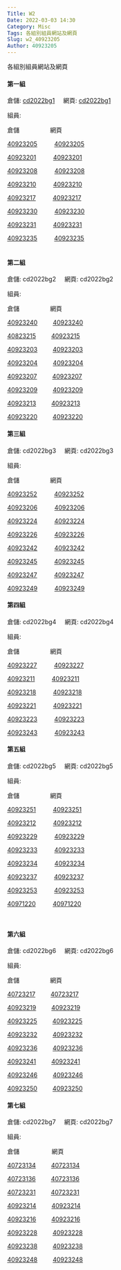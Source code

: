 ```yaml
---
Title: W2
Date: 2022-03-03 14:30
Category: Misc
Tags: 各組別組員網站及網頁
Slug: w2_40923205
Author: 40923205
---
```


各組別組員網站及網頁


<!-- PELICAN_END_SUMMARY -->

<h4><span>第一組</span></h4>
<p><span>倉儲: <a href="https://github.com/40923205/cd2022bg1">cd2022bg1</a>&nbsp; &nbsp; &nbsp;</span><span>網頁: <a href="https://40923205.github.io/cd2022bg1/content/index.html">cd2022bg1</a></span></p>
<p>組員:</p>
<p style="text-align: left;">倉儲&nbsp; &nbsp; &nbsp; &nbsp; &nbsp; &nbsp; &nbsp; &nbsp; &nbsp; <span>網頁</span></p>
<p><a href="https://github.com/40923205/cd2022">40923205</a>&nbsp; &nbsp; &nbsp; &nbsp; &nbsp;&nbsp;<a href="https://40923205.github.io/cd2022/content/index.html">40923205</a></p>
<p><a href="https://github.com/40923201/cd2022">40923201</a>&nbsp; &nbsp; &nbsp; &nbsp; &nbsp; <a href="https://40923201.github.io/cd2022/content/index.html">40923201</a></p>
<p><a href="https://github.com/nfu40923208/cd2022">40923208</a>&nbsp; &nbsp; &nbsp; &nbsp; &nbsp; <a href="https://nfu40923208.github.io/cd2022/content/index.html">40923208</a></p>
<p><a href="https://github.com/40923210/cd2022">40923210</a>&nbsp; &nbsp; &nbsp; &nbsp; &nbsp; <a href="https://40923210.github.io/cd2022/content/index.html">40923210</a></p>
<p><a href="https://github.com/40923217/cd2022">40923217</a>&nbsp; &nbsp; &nbsp; &nbsp; &nbsp; <a href="https://40923217.github.io/cd2022/content/index.html">40923217</a></p>
<p><a href="https://github.com/40923230/cd2022">40923230</a>&nbsp; &nbsp; &nbsp; &nbsp; &nbsp; <a href="https://40923230.github.io/cd2022/content/index.html">40923230</a></p>
<p><a href="https://github.com/40923231/cd2022">40923231</a>&nbsp; &nbsp; &nbsp; &nbsp; &nbsp; <a href="https://40923231.github.io/cd2022/content/index.html">40923231</a></p>
<p><a href="https://github.com/40923235/cd2022">40923235</a>&nbsp; &nbsp; &nbsp; &nbsp; &nbsp; <a href="https://40923235.github.io/cd2022/content/index.html">40923235</a></p>
<h4><br>第二組</h4>
<p><span>倉儲:&nbsp;cd2022bg2&nbsp; &nbsp; &nbsp;</span><span>網頁:<span>&nbsp;cd2022bg2</span></span></p>
<p><span><span>組員:</span></span></p>
<p><span><span>倉儲&nbsp; &nbsp; &nbsp; &nbsp; &nbsp; &nbsp; &nbsp; &nbsp; &nbsp; <span>網頁</span></span></span></p>
<p><span><span><span><a href="https://github.com/40923240/cd2022">40923240</a> &nbsp; &nbsp; &nbsp; &nbsp; <a href="https://40923240.github.io/cd2022/content/index.html">40923240</a></span></span></span></p>
<p><span><span><span><a href="https://github.com/40823215/cd2022">40823215</a> &nbsp; &nbsp; &nbsp; &nbsp; <a href="https://40823215.github.io/cd2022/content/index.html">40923215</a></span></span></span></p>
<p><span><span><span><a href="https://github.com/youshin40923203/cd2022">40923203</a> &nbsp; &nbsp; &nbsp; &nbsp; <a href="https://youshin40923203.github.io/cd2022/content/index.html">40923203</a></span></span></span></p>
<p><span><span><span><a href="https://github.com/40923204/cd2022">40923204</a> &nbsp; &nbsp; &nbsp; &nbsp; <a href="https://40923204.github.io/cd2022/content/index.html">40923204</a></span></span></span></p>
<p><span><span><span><a href="https://github.com/40923207/cd2022">40923207</a> &nbsp; &nbsp; &nbsp; &nbsp; <a href="https://40923207.github.io/cd2022/content/index.html">40923207</a></span></span></span></p>
<p><span><span><span><a href="https://github.com/nfu40923209/cd2022">40923209</a> &nbsp; &nbsp; &nbsp; &nbsp; <a href="https://nfu40923209.github.io/cd2022/content/index.html">40923209</a></span></span></span></p>
<p><span><span><span><a href="https://github.com/40923213/cd2022">40923213</a> &nbsp; &nbsp; &nbsp; &nbsp; <a href="https://40923213.github.io/cd2022/content/index.html">40923213</a></span></span></span></p>
<p><span><span><span><a href="https://github.com/40923220/cd2022">40923220</a> &nbsp; &nbsp; &nbsp; &nbsp; <a href="https://40923220.github.io/cd2022/content/index.html">40923220</a></span></span></span></p>
<p><span><span><span></span></span></span></p>
<h4><span><span><span>第三組</span></span></span></h4>
<p><span><span><span>倉儲:&nbsp;cd2022bg3&nbsp; &nbsp; &nbsp;<span>網頁:<span>&nbsp;cd2022bg3</span></span></span></span></span></p>
<p><span><span><span><span><span>組員:</span></span></span></span></span></p>
<p><span>倉儲&nbsp; &nbsp; &nbsp; &nbsp; &nbsp; &nbsp; &nbsp; &nbsp; &nbsp; <span>網頁</span></span></p>
<p><span><a href="https://github.com/40923252/cd2022">40923252</a>&nbsp; &nbsp; &nbsp; &nbsp; &nbsp; <a href="https://40923252.github.io/cd2022/content/index.html">40923252</a></span></p>
<p><span><a href="https://github.com/40923206-1/cd2022">40923206</a> &nbsp; &nbsp; &nbsp; &nbsp;&nbsp; <a href="https://40923206-1.github.io/cd2022/content/index.html">40923206</a></span></p>
<p><span><a href="https://github.com/s40923224/cd2022">40923224</a> &nbsp; &nbsp;&nbsp;&nbsp;&nbsp; &nbsp; <a href="https://s40923224.github.io/cd2022/content/index.html">40923224</a></span></p>
<p><span><a href="https://github.com/40923226/cd2022">40923226</a> &nbsp; &nbsp; &nbsp; &nbsp; &nbsp;<a href="https://40923226.github.io/cd2022/content/index.html">40923226</a></span></p>
<p><span><a href="https://github.com/40923242/cd2022">40923242</a> &nbsp; &nbsp; &nbsp; &nbsp; &nbsp;<a href="https://40923242.github.io/cd2022/content/index.html">40923242</a></span></p>
<p><span><a href="https://github.com/40923245-1/cd2022">40923245</a> &nbsp; &nbsp; &nbsp; &nbsp;&nbsp;&nbsp;<a href="https://40923245-1.github.io/cd2022/content/index.html">40923245</a></span></p>
<p><span><a href="https://github.com/40923247/cd2022">40923247</a> &nbsp; &nbsp; &nbsp; &nbsp; &nbsp;<a href="https://40923247.github.io/cd2022/content/index.html">40923247</a></span></p>
<p><span><a href="https://github.com/40923249-1/cd2022">40923249</a> &nbsp; &nbsp; &nbsp; &nbsp; &nbsp;<a href="https://40923249-1.github.io/cd2022/content/index.html">40923249</a></span></p>
<p><span></span></p>
<h4><span>第四組</span></h4>
<p><span>倉儲:&nbsp;cd2022bg4&nbsp; &nbsp; &nbsp;網頁:&nbsp;cd2022bg4</span></p>
<p><span><span><span><span><span>組員:</span></span></span></span></span></p>
<p><span>倉儲&nbsp; &nbsp; &nbsp; &nbsp; &nbsp; &nbsp; &nbsp; &nbsp; &nbsp; <span>網頁</span></span></p>
<p><span></span><a href="https://github.com/40923227/cd2022">40923227</a>&nbsp; &nbsp; &nbsp; &nbsp; &nbsp; <a href="https://40923227.github.io/cd2022/content/index.html">40923227</a></p>
<p><a href="https://github.com/a40923211/cd2022">40923211</a>&nbsp; &nbsp; &nbsp; &nbsp; &nbsp; <a href="https://a40923211.github.io/cd2022/content/index.html">40923211</a></p>
<p><a href="https://github.com/40923218/cd2022">40923218</a>&nbsp; &nbsp; &nbsp; &nbsp; &nbsp; <a href="https://40923218.github.io/cd2022/content/index.html">40923218</a></p>
<p><a href="https://github.com/40923221/cd2022">40923221</a>&nbsp; &nbsp; &nbsp; &nbsp; &nbsp; <a href="https://40923221.github.io/cd2022/content/index.html">40923221</a></p>
<p><a href="https://github.com/40923223/cd2022">40923223</a>&nbsp; &nbsp; &nbsp; &nbsp; &nbsp; <a href="https://40923223.github.io/cd2022/content/index.html">40923223</a></p>
<p><a href="https://github.com/40923243/cd2022">40923243</a>&nbsp; &nbsp; &nbsp; &nbsp; &nbsp; <a href="https://40923243.github.io/cd2022/content/index.html">40923243</a></p>
<p><span></span></p>
<h4><span>第五組</span></h4>
<p><span>倉儲:&nbsp;cd2022bg5&nbsp; &nbsp; &nbsp;網頁:&nbsp;cd2022bg5</span></p>
<p><span><span><span><span><span>組員:</span></span></span></span></span></p>
<p><span>倉儲&nbsp; &nbsp; &nbsp; &nbsp; &nbsp; &nbsp; &nbsp; &nbsp; &nbsp; <span>網頁</span></span></p>
<p><span></span><a href="https://github.com/40923251/cd2022">40923251</a>&nbsp; &nbsp; &nbsp; &nbsp; &nbsp; <a href="https://40923251.github.io/cd2022/content/index.html">40923251</a></p>
<p><a href="https://github.com/40923212/cd2022">40923212</a>&nbsp; &nbsp; &nbsp; &nbsp; &nbsp; <a href="https://40923212.github.io/cd2022/content/index.html">40923212</a></p>
<p><a href="https://github.com/40923229/cd2022">40923229</a>&nbsp; &nbsp; &nbsp; &nbsp; &nbsp; <a href="https://40923229.github.io/cd2022/content/index.html">40923229</a></p>
<p><a href="https://github.com/40923233/cd2022">40923233</a>&nbsp; &nbsp; &nbsp; &nbsp; &nbsp; <a href="https://40923233.github.io/cd2022/content/index.html">40923233</a></p>
<p><a href="https://github.com/40923234/cd2022">40923234</a>&nbsp; &nbsp; &nbsp; &nbsp; &nbsp; <a href="https://40923234.github.io/cd2022/content/index.html">40923234</a></p>
<p><a href="https://github.com/40923237/cd2022">40923237</a>&nbsp; &nbsp; &nbsp; &nbsp; &nbsp; <a href="https://40923237.github.io/cd2022/content/index.html">40923237</a></p>
<p><a href="https://github.com/40923253/cd2022">40923253</a>&nbsp; &nbsp; &nbsp; &nbsp; &nbsp; <a href="https://40923253.github.io/cd2022/content/index.html">40923253</a></p>
<p><a href="https://github.com/40971220/cd2022">40971220</a>&nbsp; &nbsp; &nbsp; &nbsp; &nbsp; <a href="https://40971220.github.io/cd2022/content/index.html">40971220</a></p>
<p><span>&nbsp;</span></p>
<h4><span>第六組</span></h4>
<p><span>倉儲:&nbsp;cd2022bg6&nbsp; &nbsp; &nbsp;網頁:&nbsp;cd2022bg6</span></p>
<p><span><span><span><span><span>組員:</span></span></span></span></span></p>
<p><span>倉儲&nbsp; &nbsp; &nbsp; &nbsp; &nbsp; &nbsp; &nbsp; &nbsp; &nbsp; <span>網頁</span></span></p>
<p><span></span><a href="https://github.com/40723217/cd2022">40723217</a> &nbsp; &nbsp; &nbsp; &nbsp; <a href="https://40723217.github.io/cd2022/content/index.html">40723217</a></p>
<p><a href="https://github.com/nfu40923219/cd2022">40923219</a> &nbsp; &nbsp; &nbsp; &nbsp;&nbsp;<a href="https://nfu40923219.github.io/cd2022/content/index.html"><span>40923219</span></a></p>
<p><a href="https://github.com/40923225/cd2022">40923225</a> &nbsp; &nbsp; &nbsp; &nbsp; <a href="https://40923225.github.io/cd2022/content/index.html">40923225</a></p>
<p><a href="https://github.com/40923232/cd2022">40923232</a> &nbsp; &nbsp; &nbsp; &nbsp; <a href="https://40923232.github.io/cd2022/content/index.html">40923232</a></p>
<p><a href="https://github.com/40923236/cd2022">40923236</a> &nbsp; &nbsp; &nbsp; &nbsp; <a href="https://40923236.github.io/cd2022/content/index.html">40923236</a></p>
<p><a href="https://github.com/40923241/cd2022">40923241</a> &nbsp; &nbsp; &nbsp; &nbsp; <a href="https://40923241.github.io/cd2022/content/index.html">40923241</a></p>
<p><a href="https://github.com/40923246/cd2022">40923246</a> &nbsp; &nbsp; &nbsp; &nbsp; <a href="https://40923246.github.io/cd2022/content/index.html">40923246</a></p>
<p><a href="https://github.com/40923250/cd2022">40923250</a> &nbsp; &nbsp; &nbsp; &nbsp; <a href="https://40923250.github.io/cd2022/content/index.html">40923250</a></p>
<p><span></span></p>
<h4><span>第七組</span></h4>
<p><span>倉儲:&nbsp;cd2022bg7&nbsp; &nbsp; &nbsp;網頁:&nbsp;cd2022bg7</span></p>
<p><span><span><span><span><span>組員:</span></span></span></span></span></p>
<p><span>倉儲&nbsp; &nbsp; &nbsp; &nbsp; &nbsp; &nbsp; &nbsp; &nbsp; &nbsp; &nbsp;網頁</span></p>
<p><span></span><a href="https://github.com/40723134/cd2022">40723134</a> &nbsp; &nbsp; &nbsp; &nbsp; <a href="https://40723134.github.io/cd2022/content/index.html">40723134</a></p>
<p><a href="https://github.com/40723136/cd2022">40723136</a> &nbsp; &nbsp; &nbsp; &nbsp; <a href="https://s40723136.github.io/cd2022/content/index.html">40723136</a></p>
<p><a href="https://github.com/40732331/cd2022">40723231</a> &nbsp; &nbsp; &nbsp; &nbsp; <a href="https://40732331.github.io/cd2022/content/index.html">40723231</a></p>
<p><a href="https://github.com/40923214/cd2022">40923214</a> &nbsp; &nbsp; &nbsp; &nbsp; <a href="https://40923214.github.io/cd2022/content/index.html">40923214</a></p>
<p><a href="https://github.com/40923216/cd2022">40923216</a> &nbsp; &nbsp; &nbsp; &nbsp; <a href="https://40923216.github.io/cd2022/content/index.html">40923216</a></p>
<p><a href="https://github.com/40923228/cd2022">40923228</a> &nbsp; &nbsp; &nbsp; &nbsp; <a href="https://40923228.github.io/cd2022/content/index.html">40923228</a></p>
<p><a href="https://github.com/40923238/cd2022">40923238</a> &nbsp; &nbsp; &nbsp; &nbsp; <a href="https://40923238.github.io/cd2022/content/index.html">40923238</a></p>
<p><a href="https://github.com/40923248/cd2022">40923248</a> &nbsp; &nbsp; &nbsp; &nbsp; <a href="https://40923248.github.io/cd2022/content/index.html">40923248</a></p>
<p><span></span></p>